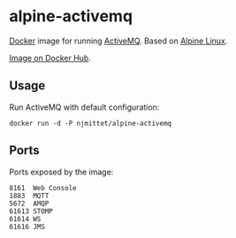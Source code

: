 alpine-activemq
==============
[Docker](https://www.docker.com/) image for running [ActiveMQ](http://activemq.apache.org/). Based on [Alpine Linux](http://alpinelinux.org/). 

[Image on Docker Hub](https://hub.docker.com/r/njmittet/alpine-activemq/).

Usage
-----
Run ActiveMQ with default configuration:
~~~~
docker run -d -P njmittet/alpine-activemq
~~~~

Ports
-----
Ports exposed by the image:

    8161  Web Console
    1883  MQTT 
    5672  AMQP 
    61613 STOMP
    61614 WS  
    61616 JMS

